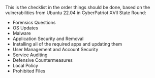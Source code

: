 This is the checklist in the order things should be done, based on the vulnerabilities from Ubuntu 22.04 in CyberPatriot XVII State Round: 

- Forensics Questions
- OS Updates
- Malware
- Application Security and Removal
- Installing all of the required apps and updating them
- User Management and Account Security
- Service Auditing
- Defensive Countermeasures
- Local Policy
- Prohibited Files